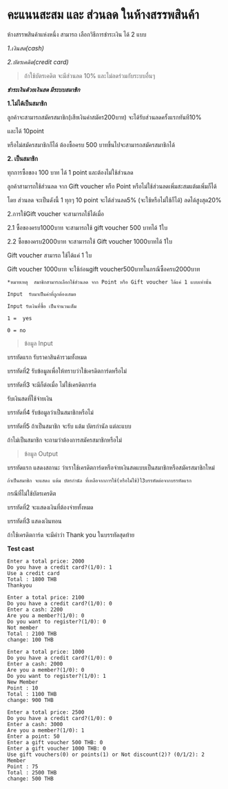 #  **คะแนนสะสม และ ส่วนลด ในห้างสรรพสินค้า** 

ห้างสรรพสินค้าแห่งหนึ่ง สามารถ เลือกวิธีการชำระเงิน ได้ 2 แบบ

*1.เงินสด(cash)* 

*2.บัตรเคดิต(credit card)* 

> ถ้าใช้บัตรเคดิต จะมีส่วนลด 10% และไม่ลดร่วมกับระบบอื่นๆ 

 

***ชำระเงินด้วยเงินสด มีระบบสมาชิก***

**1.ไม่ได้เป็นสมาชิก**

ลูกค้าจะสามารถสมัครสมาชิก(เสียเงินค่าสมัคร200บาท) จะได้รับส่วนลดครั้งแรกทันที10% 

และได้ 10point 

หรือไม่สมัครสมาชิกก็ได้ ต้องซื้อครบ 500 บาทขึ้นไปจะสามารถสมัครสมาชิกได้

**2. เป็นสมาชิก** 

ทุกการซื้อของ 100 บาท ได้ 1 point และต้องไม่ใช้ส่วนลด 

ลูกค้าสามารถใช้ส่วนลด จาก Gift voucher หรือ Point หรือไม่ใช้ส่วนลดเพิ่มสะสมแต้มเพิ่มก็ได้ 

โดย ส่วนลด  จะเป็นดังนี้
 1 ทุกๆ 10 point จะได้ส่วนลด5% (จะใช้หรือไม่ใช้ก็ได้) ลดได้สูงสุด20% 

2.การใช้Gift voucher จะสามารถใช้ได้เมื่อ 

2.1  ซื้อของครบ1000บาท จะสามารถใช้ gift voucher 500 บาทได้  1ใบ 

2.2 ซื้อของครบ2000บาท จะสามารถใช้ Gift voucher 1000บาทได้ 1ใบ 

Gift voucher  สามารถ ใช้ได้แค่ 1 ใบ  

Gift voucher 1000บาท จะใช้ก่อนgift voucher500บาทในกรณีซื้อครบ2000บาท  


```
*หมายเหตุ  สมาชิกสามารถเลือกใช้ส่วนลด จาก Point หรือ Gift voucher ได้แค่ 1 แบบเท่านั้น 

Input  รับมาเป็นค่าที่ถูกต้องเสมอ 

Input รับเงินที่ซื้อ เป็นจำนวนเต็ม 

1 =  yes 

0 = no 
```

> ข้อมูล Input 
 
บรรทัดแรก รับราคาสินค้ารวมทั้งหมด 
 
บรรทัดที่2 รับข้อมูลเพื่อให้ทราบว่าใช้เครดิตการ์ดหรือไม่ 
 
บรรทัดที่3 จะมีก็ต่อเมื่อ ไม่ใช้เครดิตการ์ด 

รับเงินสดที่ใช้จ่ายเงิน 

บรรทัดที่4 รับข้อมูลว่าเป็นสมาชิกหรือไม่ 
 
บรรทัดที่5 ถ้าเป็นสมาชิก จะรับ แต้ม บัตรกำนัล แต่ละแบบ 

ถ้าไม่เป็นสมาชิก จะถามว่าต้องการสมัครสมาชิกหรือไม่ 

> ข้อมูล Output  

บรรทัดแรก แสดงสถานะ ว่าเราใช้เครดิตการ์ดหรือจ่ายเงินสดแบบเป็นสมาชิกหรือสมัครสมาชิกใหม่ 

 `ถ้าเป็นสมาชิก จะแสดง แต้ม บัตรกำนัล ที่เหลือจากการใช้(หรือไม่ใช้)ใ3บรรทัดต่อจากบรรทัดแรก` 
 
กรณีที่ไม่ใช้บัตรเครดิต 

บรรทัดที่2 จะแสดงเงินที่ต้องจ่ายทั้งหมด 
 
บรรทัดที่3 แสดงเงินทอน 

ถ้าใช้เครดิตการ์ด จะมีคำว่า Thank you ในบรรทัดสุดท้าย 

**Test cast**

```
Enter a total price: 2000
Do you have a credit card?(1/0): 1
Use a credit card
Total : 1800 THB
Thankyou
```


```
Enter a total price: 2100
Do you have a credit card?(1/0): 0
Enter a cash: 2200
Are you a member?(1/0): 0
Do you want to register?(1/0): 0
Not member
Total : 2100 THB
change: 100 THB
```


```
Enter a total price: 1000
Do you have a credit card?(1/0): 0
Enter a cash: 2000
Are you a member?(1/0): 0
Do you want to register?(1/0): 1
New Member
Point : 10
Total : 1100 THB
change: 900 THB
```


```
Enter a total price: 2500
Do you have a credit card?(1/0): 0
Enter a cash: 3000
Are you a member?(1/0): 1
Enter a point: 50
Enter a gift voucher 500 THB: 0
Enter a gift voucher 1000 THB: 0
Use gift vouchers(0) or points(1) or Not discount(2)? (0/1/2): 2
Member
Point : 75
Total : 2500 THB
change: 500 THB
```
